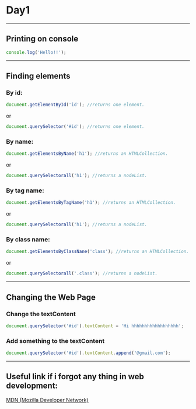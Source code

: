 <h1>Day1</h1>
<hr>

<h2>Printing on console</h2>

```javascript
console.log('Hello!!');
```
<hr>

<h2>Finding elements</h2>
<h3>By id:</h3>

```javascript
document.getElementById('id'); //returns one element.
```
or
```javascript
document.querySelector('#id'); //returns one element.
```

<h3>By name:</h3>

```javascript
document.getElementsByName('h1'); //returns an HTMLCollection.
```
or 
```javascript
document.querySelectorall('h1'); //returns a nodeList.
```

<h3>By tag name:</h3>

```javascript
document.getElementsByTagName('h1'); //returns an HTMLCollection.
```
or 
```javascript
document.querySelectorall('h1'); //returns a nodeList.
```

<h3>By class name:</h3>

```javascript
document.getElementsByClassNane('class'); //returns an HTMLCollection.
```
or 
```javascript
document.querySelectorall('.class'); //returns a nodeList.
```

<hr>
<h2>Changing the Web Page</h2>
<h3>Change the textContent</h3>

```javascript
document.querySelector('#id').textContent = 'Hi hhhhhhhhhhhhhhhhhh';
```

<h3>Add something to the textContent</h3>

```javascript
document.querySelector('#id').textContent.append('@gmail.com');
```


<hr>
<h2>Useful link if i forgot any thing in web development:</h2>

[MDN (Mozilla Developer Network)](https://developer.mozilla.org/en-US/)
